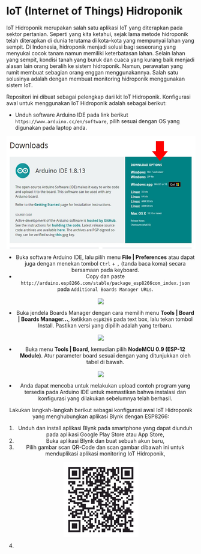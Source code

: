 # IoT (Internet of Things) Hidroponik

IoT Hidroponik merupakan salah satu aplikasi IoT yang diterapkan pada sektor pertanian. Seperti yang kita ketahui, sejak lama metode hidroponik telah diterapkan di dunia terutama di kota-kota yang mempunyai lahan yang sempit. Di Indonesia, hidroponik menjadi solusi bagi seseorang yang menyukai cocok tanam namun memiliki keterbatasan lahan. Selain lahan yang sempit, kondisi tanah yang buruk dan cuaca yang kurang baik menjadi alasan lain orang beralih ke sistem hidroponik. Namun, perawatan yang rumit membuat sebagian orang enggan menggunakannya. Salah satu solusinya adalah dengan membuat monitoring hidroponik menggunakan sistem IoT.

Repositori ini dibuat sebagai pelengkap dari kit IoT Hidroponik. Konfigurasi awal untuk menggunakan IoT Hidroponik adalah sebagai berikut:
* Unduh software Arduino IDE pada link berikut ```https://www.arduino.cc/en/software```, pilih sesuai dengan OS yang digunakan pada laptop anda.

<div style="text-align:center"><img src="/images/Arduino_download.JPG" height="300" align ="center"/><div/>

* Buka software Arduino IDE, lalu pilih menu **File | Preferences** atau dapat juga dengan menekan tombol ```Ctrl``` + ```,``` (tanda baca koma) secara bersamaan pada keyboard.
* Copy dan paste ```http://arduino.esp8266.com/stable/package_esp8266com_index.json``` pada ```Additional Boards Manager URLs```.

<div style="text-align:center"><img src="https://github.com/userdw/Internet_of_Things_Maker_Kit/blob/master/images/additional_url.png" height="200" align ="center"/><div/>


* Buka jendela Boards Manager dengan cara memilih menu **Tools | Board | Boards Manager...**, ketikkan ```esp8266``` pada text box, lalu tekan tombol Install. Pastikan versi yang dipilih adalah yang terbaru.

<div style="text-align:center"><img src="https://github.com/userdw/Internet_of_Things_Maker_Kit/blob/master/images/esp8266_package.PNG" height="300" align ="center"/><div/>


* Buka menu **Tools | Board**, kemudian pilih **NodeMCU 0.9 (ESP-12 Module)**. Atur parameter board sesuai dengan yang ditunjukkan oleh tabel di bawah.

<img src="https://github.com/userdw/Internet_of_Things_Maker_Kit/blob/master/images/configuration_table.PNG" height="430" align ="center">

* Anda dapat mencoba untuk melakukan upload contoh program yang tersedia pada Arduino IDE untuk memastikan bahwa instalasi dan konfigurasi yang dilakukan sebelumnya telah berhasil.


Lakukan langkah-langkah berikut sebagai konfigurasi awal IoT Hidroponik yang menghubungkan aplikasi Blynk dengan ESP8266:
1. Unduh dan install aplikasi Blynk pada smartphone yang dapat diunduh pada aplikasi Google Play Store atau App Store,
2. Buka aplikasi Blynk dan buat sebuah akun baru,
3. Pilih gambar scan QR-Code dan scan gambar dibawah ini untuk menduplikasi aplikasi monitoring IoT Hidroponik,
<div style="text-align:center"><img src="/images/Clone_blynk_project.jpeg" height="200" align ="center"/><div/>

4. 
